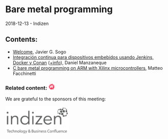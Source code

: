 # Bare metal programming
2018-12-13 - Indizen

## Contents:
- [Welcome](welcome.pdf), Javier G. Sogo
- [Integración continua para dispositivos embebidos usando Jenkins, Docker y Conan](http://htmlpreview.github.io/?https://github.com/danimtb/talks/blob/master/131218_JenkinsDockerConan/ICPDEUJDC.html#/) ([+info](https://github.com/danimtb/talks#esp-integraci%C3%B3n-continua-para-dispositivos-embebebidos-usando-jenkins-docker-y-conan)), Daniel Manzaneque
- [C bare metal programming on ARM with Xilinx microcontrollers](C_bare_metal_program_on_ARM.pdf), Matteo Facchinetti

### Related content: [<img src="../assets/brand-logos/meetup.svg" alt="meetup" height="20"/>](https://www.meetup.com/es-ES/Madrid-C-Cpp/events/256976147/)

We are grateful to the sponsors of this meeting:  

<img src="../assets/sponsor-logos/indizen.png" alt="Indizen" width="200"/>
